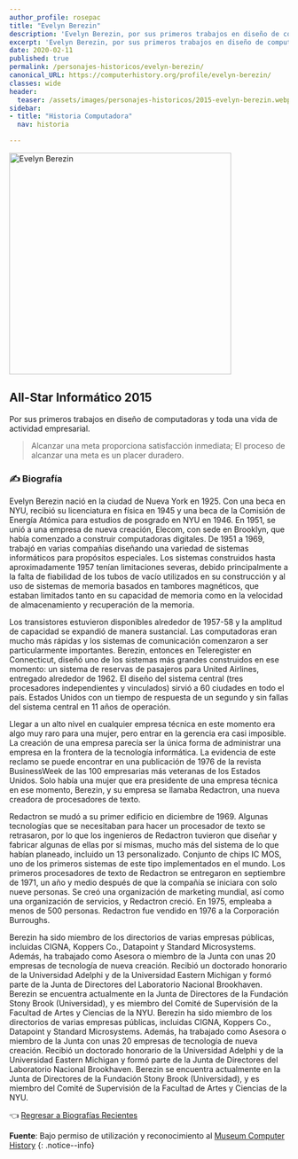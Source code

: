 ```yaml
---
author_profile: rosepac
title: "Evelyn Berezin"
description: 'Evelyn Berezin, por sus primeros trabajos en diseño de computadoras y toda una vida de actividad empresarial.'
excerpt: 'Evelyn Berezin, por sus primeros trabajos en diseño de computadoras y toda una vida de actividad empresarial.'
date: 2020-02-11
published: true
permalink: /personajes-historicos/evelyn-berezin/
canonical_URL: https://computerhistory.org/profile/evelyn-berezin/
classes: wide
header:
  teaser: /assets/images/personajes-historicos/2015-evelyn-berezin.webp
sidebar:
- title: "Historia Computadora"
  nav: historia

---
```


 <img src="/assets/images/personajes-historicos/2015-evelyn-berezin.webp" width="400px" high="500px" alt="Evelyn Berezin" title="Evelyn Berezin">

## All-Star Informático 2015

Por sus primeros trabajos en diseño de computadoras y toda una vida de actividad empresarial.

> Alcanzar una meta proporciona satisfacción inmediata; El proceso de alcanzar una meta es un placer duradero.

### ✍ Biografía

Evelyn Berezin nació en la ciudad de Nueva York en 1925. Con una beca en NYU, recibió su licenciatura en física en 1945 y una beca de la Comisión de Energía Atómica para estudios de posgrado en NYU en 1946. En 1951, se unió a una empresa de nueva creación, Elecom, con sede en Brooklyn, que había comenzado a construir computadoras digitales. De 1951 a 1969, trabajó en varias compañías diseñando una variedad de sistemas informáticos para propósitos especiales. Los sistemas construidos hasta aproximadamente 1957 tenían limitaciones severas, debido principalmente a la falta de fiabilidad de los tubos de vacío utilizados en su construcción y al uso de sistemas de memoria basados ​​en tambores magnéticos, que estaban limitados tanto en su capacidad de memoria como en la velocidad de almacenamiento y recuperación de la memoria.

Los transistores estuvieron disponibles alrededor de 1957-58 y la amplitud de capacidad se expandió de manera sustancial. Las computadoras eran mucho más rápidas y los sistemas de comunicación comenzaron a ser particularmente importantes. Berezin, entonces en Teleregister en Connecticut, diseñó uno de los sistemas más grandes construidos en ese momento: un sistema de reservas de pasajeros para United Airlines, entregado alrededor de 1962. El diseño del sistema central (tres procesadores independientes y vinculados) sirvió a 60 ciudades en todo el país. Estados Unidos con un tiempo de respuesta de un segundo y sin fallas del sistema central en 11 años de operación.

Llegar a un alto nivel en cualquier empresa técnica en este momento era algo muy raro para una mujer, pero entrar en la gerencia era casi imposible. La creación de una empresa parecía ser la única forma de administrar una empresa en la frontera de la tecnología informática. La evidencia de este reclamo se puede encontrar en una publicación de 1976 de la revista BusinessWeek de las 100 empresarias más veteranas de los Estados Unidos. Solo había una mujer que era presidente de una empresa técnica en ese momento, Berezin, y su empresa se llamaba Redactron, una nueva creadora de procesadores de texto.

Redactron se mudó a su primer edificio en diciembre de 1969. Algunas tecnologías que se necesitaban para hacer un procesador de texto se retrasaron, por lo que los ingenieros de Redactron tuvieron que diseñar y fabricar algunas de ellas por sí mismas, mucho más del sistema de lo que habían planeado, incluido un 13 personalizado. Conjunto de chips IC MOS, uno de los primeros sistemas de este tipo implementados en el mundo. Los primeros procesadores de texto de Redactron se entregaron en septiembre de 1971, un año y medio después de que la compañía se iniciara con solo nueve personas. Se creó una organización de marketing mundial, así como una organización de servicios, y Redactron creció. En 1975, empleaba a menos de 500 personas. Redactron fue vendido en 1976 a la Corporación Burroughs.

Berezin ha sido miembro de los directorios de varias empresas públicas, incluidas CIGNA, Koppers Co., Datapoint y Standard Microsystems. Además, ha trabajado como Asesora o miembro de la Junta con unas 20 empresas de tecnología de nueva creación. Recibió un doctorado honorario de la Universidad Adelphi y de la Universidad Eastern Michigan y formó parte de la Junta de Directores del Laboratorio Nacional Brookhaven. Berezin se encuentra actualmente en la Junta de Directores de la Fundación Stony Brook (Universidad), y es miembro del Comité de Supervisión de la Facultad de Artes y Ciencias de la NYU.
Berezin ha sido miembro de los directorios de varias empresas públicas, incluidas CIGNA, Koppers Co., Datapoint y Standard Microsystems. Además, ha trabajado como Asesora o miembro de la Junta con unas 20 empresas de tecnología de nueva creación. Recibió un doctorado honorario de la Universidad Adelphi y de la Universidad Eastern Michigan y formó parte de la Junta de Directores del Laboratorio Nacional Brookhaven. Berezin se encuentra actualmente en la Junta de Directores de la Fundación Stony Brook (Universidad), y es miembro del Comité de Supervisión de la Facultad de Artes y Ciencias de la NYU.

👈 [Regresar a Biografías Recientes](/personajes-historicos/#-biografías-agregadas-más-recientes-)

**Fuente**: Bajo permiso de utilización y reconocimiento al [Museum Computer History](https://www.computerhistory.org/ "Página web el Museo de la Historia de las Computadoras")
{: .notice--info}
